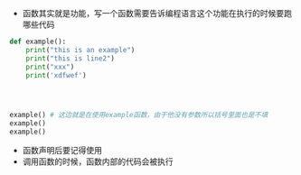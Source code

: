- 函数其实就是功能，写一个函数需要告诉编程语言这个功能在执行的时候要跑哪些代码
```python
def example():
	print("this is an example")
	print("this is line2")
	print("xxx")
	print('xdfwef')




example() # 这边就是在使用example函数，由于他没有参数所以括号里面也是不填
example()
example()
```


- 函数声明后要记得使用
- 调用函数的时候，函数内部的代码会被执行




